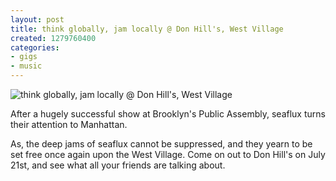 ```yaml
---
layout: post
title: think globally, jam locally @ Don Hill's, West Village
created: 1279760400
categories: 
- gigs
- music
---
```

![think globally, jam locally @ Don Hill's, West Village](http://files.bubblehouse.org.s3.amazonaws.com/flyers/2010-07-21_flyer_lowres.jpg)

After a hugely successful show at Brooklyn's Public Assembly, seaflux turns their attention to Manhattan.

As, the deep jams of seaflux cannot be suppressed, and they yearn to be set free once again upon the West Village. Come on out to Don Hill's on July 21st, and see what all your friends are talking about.
